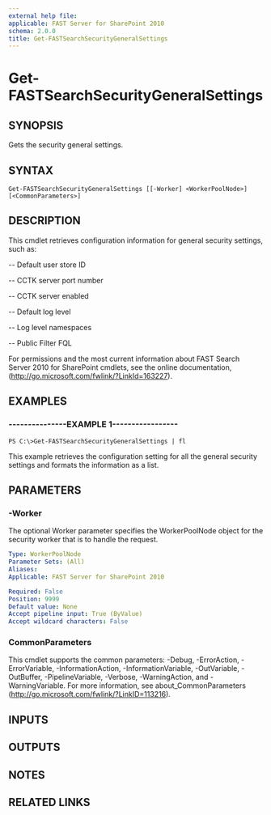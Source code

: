 ```yaml
---
external help file: 
applicable: FAST Server for SharePoint 2010
schema: 2.0.0
title: Get-FASTSearchSecurityGeneralSettings
---
```


# Get-FASTSearchSecurityGeneralSettings

## SYNOPSIS
Gets the security general settings.

## SYNTAX

```
Get-FASTSearchSecurityGeneralSettings [[-Worker] <WorkerPoolNode>] [<CommonParameters>]
```

## DESCRIPTION
This cmdlet retrieves configuration information for general security settings, such as:

-- Default user store ID

-- CCTK server port number

-- CCTK server enabled

-- Default log level

-- Log level namespaces

-- Public Filter FQL

For permissions and the most current information about FAST Search Server 2010 for SharePoint cmdlets, see the online documentation, (http://go.microsoft.com/fwlink/?LinkId=163227).

## EXAMPLES

### ---------------EXAMPLE 1-----------------
```
PS C:\>Get-FASTSearchSecurityGeneralSettings | fl
```

This example retrieves the configuration setting for all the general security settings and formats the information as a list.

## PARAMETERS

### -Worker
The optional Worker parameter specifies the WorkerPoolNode object for the security worker that is to handle the request.

```yaml
Type: WorkerPoolNode
Parameter Sets: (All)
Aliases: 
Applicable: FAST Server for SharePoint 2010

Required: False
Position: 9999
Default value: None
Accept pipeline input: True (ByValue)
Accept wildcard characters: False
```

### CommonParameters
This cmdlet supports the common parameters: -Debug, -ErrorAction, -ErrorVariable, -InformationAction, -InformationVariable, -OutVariable, -OutBuffer, -PipelineVariable, -Verbose, -WarningAction, and -WarningVariable. For more information, see about_CommonParameters (http://go.microsoft.com/fwlink/?LinkID=113216).

## INPUTS

## OUTPUTS

## NOTES

## RELATED LINKS

